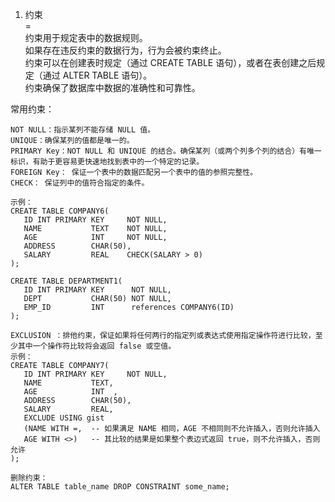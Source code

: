 1. 约束  
=  
约束用于规定表中的数据规则。  
如果存在违反约束的数据行为，行为会被约束终止。  
约束可以在创建表时规定（通过 CREATE TABLE 语句），或者在表创建之后规定（通过 ALTER TABLE 语句）。  
约束确保了数据库中数据的准确性和可靠性。  

常用约束：
```
NOT NULL：指示某列不能存储 NULL 值。  
UNIQUE：确保某列的值都是唯一的。  
PRIMARY Key：NOT NULL 和 UNIQUE 的结合。确保某列（或两个列多个列的结合）有唯一标识，有助于更容易更快速地找到表中的一个特定的记录。  
FOREIGN Key： 保证一个表中的数据匹配另一个表中的值的参照完整性。  
CHECK： 保证列中的值符合指定的条件。  

示例：
CREATE TABLE COMPANY6(
   ID INT PRIMARY KEY     NOT NULL,
   NAME           TEXT    NOT NULL,
   AGE            INT     NOT NULL,
   ADDRESS        CHAR(50),
   SALARY         REAL    CHECK(SALARY > 0)
);

CREATE TABLE DEPARTMENT1(
   ID INT PRIMARY KEY      NOT NULL,
   DEPT           CHAR(50) NOT NULL,
   EMP_ID         INT      references COMPANY6(ID)
);
 
EXCLUSION ：排他约束，保证如果将任何两行的指定列或表达式使用指定操作符进行比较，至少其中一个操作符比较将会返回 false 或空值。  
示例：
CREATE TABLE COMPANY7(
   ID INT PRIMARY KEY     NOT NULL,
   NAME           TEXT,
   AGE            INT  ,
   ADDRESS        CHAR(50),
   SALARY         REAL,
   EXCLUDE USING gist
   (NAME WITH =,  -- 如果满足 NAME 相同，AGE 不相同则不允许插入，否则允许插入
   AGE WITH <>)   -- 其比较的结果是如果整个表边式返回 true，则不允许插入，否则允许
);

删除约束：  
ALTER TABLE table_name DROP CONSTRAINT some_name;
```  

















